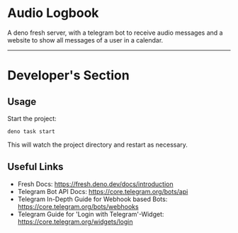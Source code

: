 # Audio Logbook 

A deno fresh server, with a telegram bot to receive audio messages
and a website to show all messages of a user in a calendar. 

---

# Developer's Section 

## Usage 
Start the project:

```
deno task start
```

This will watch the project directory and restart as necessary.

## Useful Links

- Fresh Docs: https://fresh.deno.dev/docs/introduction
- Telegram Bot API Docs: https://core.telegram.org/bots/api
- Telegram In-Depth Guide for Webhook based Bots: https://core.telegram.org/bots/webhooks
- Telegram Guide for 'Login with Telegram'-Widget: https://core.telegram.org/widgets/login